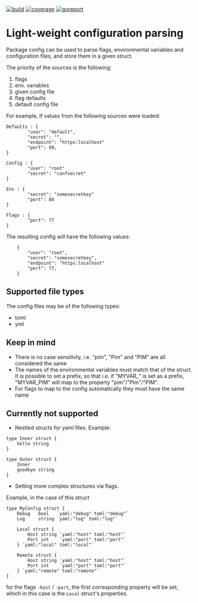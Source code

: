 

[![build](https://github.com/elri/config/actions/workflows/go.yml/badge.svg)](https://github.com/elri/config/actions/workflows/go.yml)
[![coverage](https://coveralls.io/repos/github/elri/config/badge.svg?branch=main)](https://coveralls.io/github/elri/config?branch=main)
[![goreport](https://goreportcard.com/badge/github.com/elri/config)](https://goreportcard.com/report/github.com/elri/config)

# Light-weight configuration parsing
Package config can be used to parse flags, environmental variables and configuration files, and store them in a given struct.

The priority of the sources is the following:
1. flags
2. env. variables
3. given config file
4. flag defaults 
5. default config file

For example, if values from the following sources were loaded:
```
Defaults : {
		"user": "default",
		"secret": "",
		"endpoint": "https:localhost"
        "port": 99,
}

Config : {
		"user": "root"
		"secret": "confsecret"
}

Env : {
		"secret": "somesecretkey"
        "port": 88
}

Flags : {
        "port": 77 
}
```
 The resulting config will have the following values:
```  
	{
		"user": "root",
		"secret": "somesecretkey",
		"endpoint": "https:localhost"
        "port": 77,
	}
```

## Supported file types

The config files may be of the following types:
- toml
- yml

## Keep in mind
- There is no case sensitivty, i.e. "pim", "Pim" and "PIM" are all considered the same
- The names of the environmental variables must match that of the struct. It is possible to set a prefix, so that i.e. if "MYVAR_" is set as a prefix, "MYVAR_PIM" will map to the property "pim"/"Pim"/"PIM". 
- For flags to map to the config automatically they must have the same name


## Currently not supported
- Nestled structs for yaml files. Example:
```
type Inner struct {
	hello string
}

type Outer struct {
	Inner
	goodbye string
}

```

- Setting more complex structures via flags. 

Example, in the case of this struct

```
type MyConfig struct {
	Debug   bool   `yaml:"debug" toml:"debug"`
	Log     string `yaml:"log" toml:"log"`

	Local struct {
		Host string `yaml:"host" toml:"host"`
		Port int    `yaml:"port" toml:"port"`
	} `yaml:"local" toml:"local"`

	Remote struct {
		Host string `yaml:"host" toml:"host"`
		Port int    `yaml:"port" toml:"port"`
	} `yaml:"remote" toml:"remote"`
}
```

for the flags `-host` / `-port`, the first corresponding property will be set, which in this case is the `Local` struct's properties.